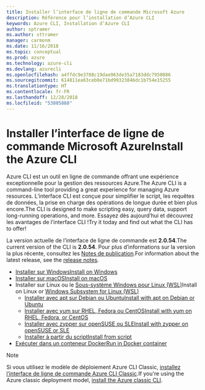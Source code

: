 ```yaml
---
title: Installer l’interface de ligne de commande Microsoft Azure
description: Référence pour l’installation d’Azure CLI
keywords: Azure CLI, Installation d’Azure CLI
author: sptramer
ms.author: sttramer
manager: carmonm
ms.date: 11/16/2018
ms.topic: conceptual
ms.prod: azure
ms.technology: azure-cli
ms.devlang: azurecli
ms.openlocfilehash: a4ffdc9e3788c19dae963de35a7183ddc7950886
ms.sourcegitcommit: 614811ea63ceb0e71bd99323846dc1b754e15255
ms.translationtype: HT
ms.contentlocale: fr-FR
ms.lasthandoff: 12/28/2018
ms.locfileid: "53805888"
---
```

# <a name="install-the-azure-cli"></a><span data-ttu-id="4357b-104">Installer l’interface de ligne de commande Microsoft Azure</span><span class="sxs-lookup"><span data-stu-id="4357b-104">Install the Azure CLI</span></span>

<span data-ttu-id="4357b-105">Azure CLI est un outil en ligne de commande offrant une expérience exceptionnelle pour la gestion des ressources Azure.</span><span class="sxs-lookup"><span data-stu-id="4357b-105">The Azure CLI is a command-line tool providing a great experience for managing Azure resources.</span></span> <span data-ttu-id="4357b-106">L’interface CLI est conçue pour simplifier le script, les requêtes de données, la prise en charge des opérations de longue durée et bien plus encore.</span><span class="sxs-lookup"><span data-stu-id="4357b-106">The CLI is designed to make scripting easy, query data, support long-running operations, and more.</span></span> <span data-ttu-id="4357b-107">Essayez dès aujourd’hui et découvrez les avantages de l’interface CLI !</span><span class="sxs-lookup"><span data-stu-id="4357b-107">Try it today and find out what the CLI has to offer!</span></span>

<span data-ttu-id="4357b-108">La version actuelle de l’interface de ligne de commande est __2.0.54__.</span><span class="sxs-lookup"><span data-stu-id="4357b-108">The current version of the CLI is __2.0.54__.</span></span> <span data-ttu-id="4357b-109">Pour plus d’informations sur la version la plus récente, consultez les [Notes de publication](release-notes-azure-cli.md).</span><span class="sxs-lookup"><span data-stu-id="4357b-109">For information about the latest release, see the [release notes](release-notes-azure-cli.md).</span></span>

* [<span data-ttu-id="4357b-110">Installer sur Windows</span><span class="sxs-lookup"><span data-stu-id="4357b-110">Install on Windows</span></span>](install-azure-cli-windows.md)
* [<span data-ttu-id="4357b-111">Installer sur macOS</span><span class="sxs-lookup"><span data-stu-id="4357b-111">Install on macOS</span></span>](install-azure-cli-macos.md)
* <span data-ttu-id="4357b-112">Installer sur Linux ou le [Sous-système Windows pour Linux (WSL)](/windows/wsl/about)</span><span class="sxs-lookup"><span data-stu-id="4357b-112">Install on Linux or [Windows Subsystem for Linux (WSL)](/windows/wsl/about)</span></span>
  * [<span data-ttu-id="4357b-113">Installer avec apt sur Debian ou Ubuntu</span><span class="sxs-lookup"><span data-stu-id="4357b-113">Install with apt on Debian or Ubuntu</span></span>](install-azure-cli-apt.md)
  * [<span data-ttu-id="4357b-114">Installer avec yum sur RHEL, Fedora ou CentOS</span><span class="sxs-lookup"><span data-stu-id="4357b-114">Install with yum on RHEL, Fedora, or CentOS</span></span>](install-azure-cli-yum.md)
  * [<span data-ttu-id="4357b-115">Installer avec zypper sur openSUSE ou SLE</span><span class="sxs-lookup"><span data-stu-id="4357b-115">Install with zypper on openSUSE or SLE</span></span>](install-azure-cli-zypper.md)
  * [<span data-ttu-id="4357b-116">Installer à partir du script</span><span class="sxs-lookup"><span data-stu-id="4357b-116">Install from script</span></span>](install-azure-cli-linux.md)
* [<span data-ttu-id="4357b-117">Exécuter dans un conteneur Docker</span><span class="sxs-lookup"><span data-stu-id="4357b-117">Run in Docker container</span></span>](run-azure-cli-docker.md)

> [!NOTE]
> <span data-ttu-id="4357b-118">Si vous utilisez le modèle de déploiement Azure CLI Classic, [installez l’interface de ligne de commande Azure CLI Classic](install-classic-cli.md).</span><span class="sxs-lookup"><span data-stu-id="4357b-118">If you're using the Azure classic deployment model, [install the Azure classic CLI](install-classic-cli.md).</span></span>
